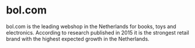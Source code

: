 
# bol.com

<div class="container-toc"></div>

bol.com is the leading webshop in the Netherlands for books, toys and electronics. According to research published in 2015 it is the strongest retail brand with the highest expected growth in the Netherlands.
